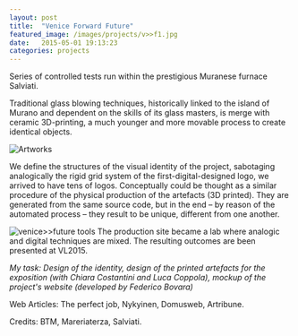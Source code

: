 ```yaml
---
layout: post
title:  "Venice Forward Future"
featured_image: /images/projects/v>>f1.jpg
date:   2015-05-01 19:13:23
categories: projects
---
```


Series of controlled tests run within the prestigious Muranese furnace Salviati.

Traditional glass blowing techniques, historically linked to the island of Murano and dependent on the skills of its glass masters, is merge with ceramic 3D-printing, a much younger and more movable process to create identical objects.

<img src="http://payload399.cargocollective.com/1/10/325579/10282917/3.1_1250.jpg" alt="Artworks">

We define the structures of the visual identity of the project, sabotaging analogically the rigid grid system of the first-digital-designed logo, we arrived to have tens of logos. Conceptually could be thought as a similar procedure of the physical production of the artefacts (3D printed). They are generated from the same source code, but in the end – by reason of the automated process – they result to be unique, different from one another.

<img src="http://payload399.cargocollective.com/1/10/325579/10282917/2_1600_c.jpg" alt="venice>>future tools">
The production site became a lab where analogic and digital techniques are mixed. The resulting outcomes are been presented at VL2015.

*My task: Design of the identity, design of the printed artefacts for the exposition (with Chiara Costantini and Luca Coppola), mockup of the project's website (developed by Federico Bovara)*

Web Articles: The perfect job, Nykyinen, Domusweb, Artribune.

Credits: BTM, Mareriaterza, Salviati.

